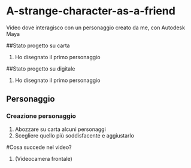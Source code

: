 # A-strange-character-as-a-friend
Video dove interagisco con un personaggio creato da me, con Autodesk Maya

##Stato progetto su carta
1. Ho disegnato il primo personaggio


##Stato progetto su digitale
1. Ho disegnato il primo personaggio

## Personaggio
### Creazione personaggio
1. Abozzare su carta alcuni personaggi
2. Scegliere quello più soddisfacente e aggiustarlo

#Cosa succede nel video?
1. (Videocamera frontale)

